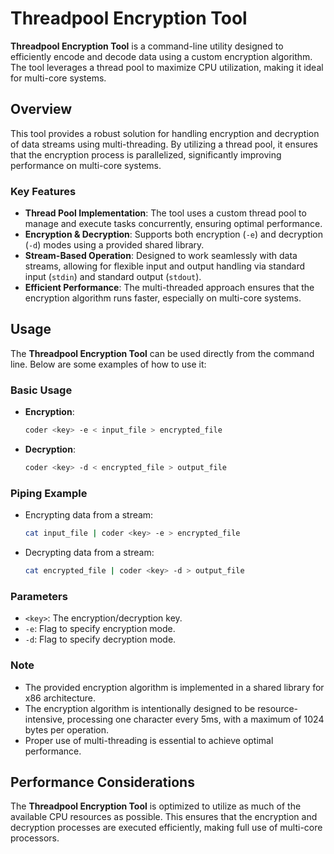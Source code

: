 # Threadpool Encryption Tool

**Threadpool Encryption Tool** is a command-line utility designed to efficiently encode and decode data using a custom encryption algorithm. The tool leverages a thread pool to maximize CPU utilization, making it ideal for multi-core systems.

## Overview

This tool provides a robust solution for handling encryption and decryption of data streams using multi-threading. By utilizing a thread pool, it ensures that the encryption process is parallelized, significantly improving performance on multi-core systems.

### Key Features

- **Thread Pool Implementation**: The tool uses a custom thread pool to manage and execute tasks concurrently, ensuring optimal performance.
- **Encryption & Decryption**: Supports both encryption (`-e`) and decryption (`-d`) modes using a provided shared library.
- **Stream-Based Operation**: Designed to work seamlessly with data streams, allowing for flexible input and output handling via standard input (`stdin`) and standard output (`stdout`).
- **Efficient Performance**: The multi-threaded approach ensures that the encryption algorithm runs faster, especially on multi-core systems.

## Usage

The **Threadpool Encryption Tool** can be used directly from the command line. Below are some examples of how to use it:

### Basic Usage

- **Encryption**:  
  ```bash
  coder <key> -e < input_file > encrypted_file
  ```

- **Decryption**:  
  ```bash
  coder <key> -d < encrypted_file > output_file
  ```

### Piping Example

- Encrypting data from a stream:
  ```bash
  cat input_file | coder <key> -e > encrypted_file
  ```

- Decrypting data from a stream:
  ```bash
  cat encrypted_file | coder <key> -d > output_file
  ```

### Parameters

- `<key>`: The encryption/decryption key.
- `-e`: Flag to specify encryption mode.
- `-d`: Flag to specify decryption mode.

### Note

- The provided encryption algorithm is implemented in a shared library for x86 architecture.
- The encryption algorithm is intentionally designed to be resource-intensive, processing one character every 5ms, with a maximum of 1024 bytes per operation.
- Proper use of multi-threading is essential to achieve optimal performance.

## Performance Considerations

The **Threadpool Encryption Tool** is optimized to utilize as much of the available CPU resources as possible. This ensures that the encryption and decryption processes are executed efficiently, making full use of multi-core processors.



